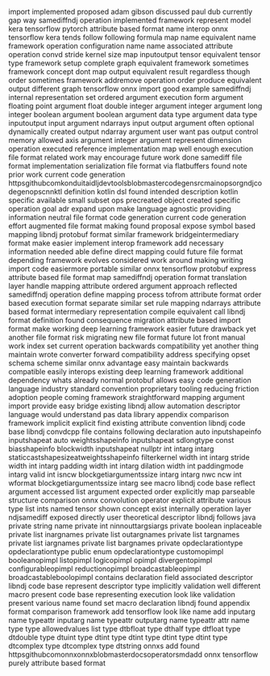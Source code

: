 import implemented proposed adam gibson discussed paul dub currently gap way samediffndj operation implemented framework represent model kera tensorflow pytorch attribute based format name interop onnx tensorflow kera tends follow following formula map name equivalent name framework operation configuration name name associated attribute operation convd stride kernel size map inputoutput tensor equivalent tensor type framework setup complete graph equivalent framework sometimes framework concept dont map output equivalent result regardless though order sometimes framework addremove operation order produce equivalent output different graph tensorflow onnx import good example samediffndj internal representation set ordered argument execution form argument floating point argument float double integer argument integer argument long integer boolean argument boolean argument data type argument data type inputoutput input argument ndarrays input output argument often optional dynamically created output ndarray argument user want pas output control memory allowed axis argument integer argument represent dimension operation executed reference implementation map well enough execution file format related work may encourage future work done samediff file format implementation serialization file format via flatbuffers found note prior work current code generation httpsgithubcomkonduitaidljdevtoolsblobmastercodegensrcmainopsorgndjcodegenopscnnktl definition kotlin dsl found intended description kotlin specific available small subset ops precreated object created specific operation goal adr expand upon make language agnostic providing information neutral file format code generation current code generation effort augmented file format making found proposal expose symbol based mapping libndj protobuf format similar framework bridgeintermediary format make easier implement interop framework add necessary information needed able define direct mapping could future file format depending framework evolves considered work around making writing import code easiermore portable similar onnx tensorflow protobuf express attribute based file format map samediffndj operation format translation layer handle mapping attribute ordered argument approach reflected samediffndj operation define mapping process tofrom attribute format order based execution format separate similar set rule mapping ndarrays attribute based format intermediary representation compile equivalent call libndj format definition found consequence migration attribute based import format make working deep learning framework easier future drawback yet another file format risk migrating new file format future lot front manual work index set current operation backwards compatibility yet another thing maintain wrote converter forward compatibility address specifying opset schema scheme similar onnx advantage easy maintain backwards compatible easily interops existing deep learning framework additional dependency whats already normal protobuf allows easy code generation language industry standard convention proprietary tooling reducing friction adoption people coming framework straightforward mapping argument import provide easy bridge existing libndj allow automation descriptor language would understand pas data library appendix comparison framework implicit explicit find existing attribute convention libndj code base libndj convdcpp file contains following declaration auto inputshapeinfo inputshapeat auto weightsshapeinfo inputshapeat sdlongtype const biasshapeinfo blockwidth inputshapeat nullptr int intarg intarg staticcastshapesizeatweightsshapeinfo filterkernel width int intarg stride width int intarg padding width int intarg dilation width int paddingmode intarg valid int isncw blockgetiargumentssize intarg intarg nwc ncw int wformat blockgetiargumentssize intarg see macro libndj code base reflect argument accessed list argument expected order explicitly map parseable structure comparison onnx convolution operator explicit attribute various type list ints named tensor shown concept exist internally operation layer ndjsamediff exposed directly user theoretical descriptor libndj follows java private string name private int ninnouttargsiargs private boolean inplaceable private list inargnames private list outargnames private list targnames private list iargnames private list bargnames private opdeclarationtype opdeclarationtype public enum opdeclarationtype customopimpl booleanopimpl listopimpl logicopimpl opimpl divergentopimpl configurableopimpl reductionopimpl broadcastableopimpl broadcastableboolopimpl contains declaration field associated descriptor libndj code base represent descriptor type implicitly validation well different macro present code base representing execution look like validation present various name found set macro declaration libndj found appendix format comparison framework add tensorflow look like name add inputarg name typeattr inputarg name typeattr outputarg name typeattr attr name type type allowedvalues list type dtbfloat type dthalf type dtfloat type dtdouble type dtuint type dtint type dtint type dtint type dtint type dtcomplex type dtcomplex type dtstring onnxs add found httpsgithubcomonnxonnxblobmasterdocsoperatorsmdadd onnx tensorflow purely attribute based format